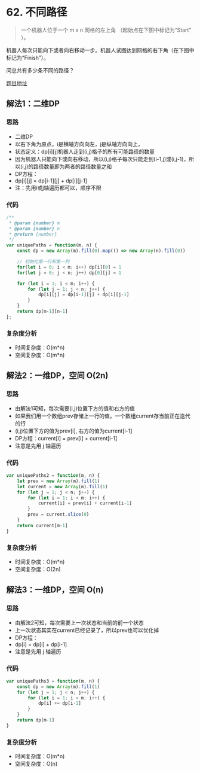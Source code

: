 # 62. 不同路径
> 一个机器人位于一个 m x n 网格的左上角 （起始点在下图中标记为“Start” ）。

机器人每次只能向下或者向右移动一步。机器人试图达到网格的右下角（在下图中标记为“Finish”）。

问总共有多少条不同的路径？

[题目地址](https://leetcode-cn.com/problems/unique-paths)

## 解法1：二维DP
### 思路

* 二维DP
* 以右下角为原点，i是横轴方向向左，j是纵轴方向向上，
* 状态定义：dp[i][j]机器人走到(i,j)格子的所有可能路径的数量
* 因为机器人只能向下或向右移动，所以(i,j)格子每次只能走到(i-1,j)或(i,j-1)，所以(i,j)的路径数量即为两者的路径数量之和
* DP方程：
* dp[i][j] = dp[i-1][j] + dp[i][j-1]
* 注：先用i或j轴遍历都可以，顺序不限

### 代码
```js
/**
 * @param {number} m
 * @param {number} n
 * @return {number}
 */
var uniquePaths = function(m, n) {
    const dp = new Array(m).fill(0).map(() => new Array(n).fill(0))

    // 初始化第一行和第一列
    for(let i = 0; i < m; i++) dp[i][0] = 1
    for(let j = 0; j < n; j++) dp[0][j] = 1

    for (let i = 1; i < m; i++) {
        for (let j = 1; j < n; j++) {
            dp[i][j] = dp[i-1][j] + dp[i][j-1]
        }
    }
    return dp[m-1][n-1]
};
```

### 复杂度分析
* 时间复杂度：O(m*n)
* 空间复杂度：O(m*n)

## 解法2：一维DP，空间 O(2n)
### 思路
* 由解法1可知，每次需要(i,j)位置下方的值和右方的值
* 如果我们用一个数组prev存储上一行的值，一个数组current存当前正在迭代的行
* (i,j)位置下方的值为prev[i], 右方的值为current[i-1]
* DP方程：current[i] = prev[i] + current[i-1]
* 注意是先用 j 轴遍历

### 代码
```js
var uniquePaths2 = function(m, n) {
    let prev = new Array(m).fill(1)
    let current = new Array(m).fill(1)
    for (let j = 1; j < n; j++) {
        for (let i = 1; i < m; i++) {
            current[i] = prev[i] + current[i-1]
        }
        prev = current.slice(0)
    }
    return current[m-1]
}
```

### 复杂度分析
* 时间复杂度：O(m*n)
* 空间复杂度：O(2n)


## 解法3：一维DP，空间 O(n)
### 思路
* 由解法2可知，每次需要上一次状态和当前的前一个状态
* 上一次状态其实在current已经记录了，所以prev也可以优化掉
* DP方程：
* dp[i] = dp[i] + dp[i-1]
* 注意是先用 j 轴遍历

### 代码
```js
var uniquePaths3 = function(m, n) {
    const dp = new Array(m).fill(1)
    for (let j = 1; j < n; j++) {
        for (let i = 1; i < m; i++) {
            dp[i] += dp[i-1]
        }
    }
    return dp[m-1]
}
```
### 复杂度分析
* 时间复杂度：O(m*n)
* 空间复杂度：O(n)